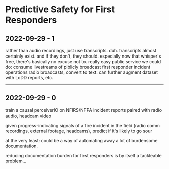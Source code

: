 # Predictive Safety for First Responders

## 2022-09-29 - 1

rather than audio recordings, just use transcripts. duh. transcripts almost certainly exist. and if they don't, they should. especially now that whisper's free, there's basically no excuse not to. really easy public service we could do: consume livestreams of piblicly broadcast first responder incident operations radio broadcasts, convert to text. can further augment dataset with LoDD reports, etc.

----------

## 2022-09-29 - 0

train a causal perceiverIO on NFIRS/NFPA incident reports paired with radio audio, headcam video

given progress-indicating signals of a fire incident in the field (radio comm recordings, external footage, headcams), predict if it's likely to go sour

at the very least: could be a way of automating away a lot of burdensome documentation.

reducing documentation burden for first responders is by itself a tackleable problem...
